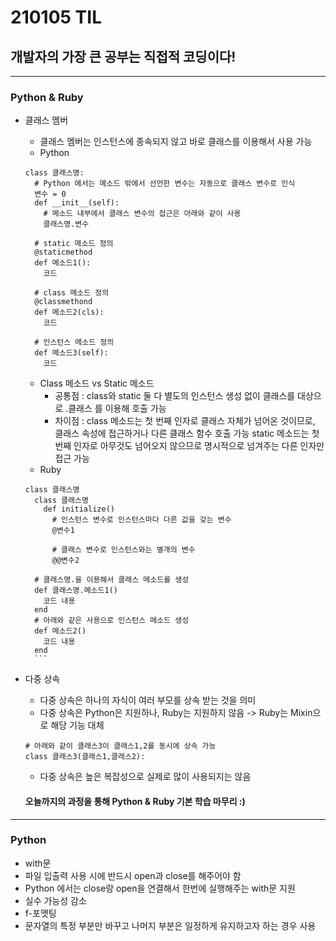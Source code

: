 # 210105 TIL
## 개발자의 가장 큰 공부는 직접적 코딩이다!
---------------------------
### Python & Ruby
  * 클래스 멤버
    * 클래스 멤버는 인스턴스에 종속되지 않고 바로 클래스를 이용해서 사용 가능
    * Python
    
    ```
    class 클래스명:
      # Python 에서는 메소드 밖에서 선언한 변수는 자동으로 클래스 변수로 인식
      변수 = 0 
      def __init__(self):
        # 메소드 내부에서 클래스 변수의 접근은 아래와 같이 사용
        클래스명.변수
      
      # static 메소드 정의
      @staticmethod
      def 메소드1():
        코드
      
      # class 메소드 정의
      @classmethond
      def 메소드2(cls):
        코드
      
      # 인스턴스 메소드 정의
      def 메소드3(self):
        코드
     ```   
      * Class 메소드 vs Static 메소드
        * 공통점 : class와 static 둘 다 별도의 인스턴스 생성 없이 클래스를 대상으로 .클래스 를 이용해 호출 가능
        * 차이점 : class 메소드는 첫 번째 인자로 클래스 자체가 넘어온 것이므로, 클래스 속성에 접근하거나 다른 클래스 함수 호출 가능
                   static 메소드는 첫 번째 인자로 아무것도 넘어오지 않으므로 명시적으로 넘겨주는 다른 인자만 접근 가능
      * Ruby
      
      ```
      class 클래스명
        class 클래스명
          def initialize()
            # 인스턴스 변수로 인스턴스마다 다른 값을 갖는 변수
            @변수1
            
            # 클래스 변수로 인스턴스와는 별개의 변수
            @@변수2
        
        # 클래스명.을 이용해서 클래스 메소드를 생성
        def 클래스명.메소드1() 
          코드 내용
        end
        # 아래와 같은 사용으로 인스턴스 메소드 생성
        def 메소드2()
          코드 내용
        end
        ```
    
  * 다중 상속
      * 다중 상속은 하나의 자식이 여러 부모를 상속 받는 것을 의미
      * 다중 상속은 Python은 지원하나, Ruby는 지원하지 않음 -> Ruby는 Mixin으로 해당 기능 대체
      ```
      # 아래와 같이 클래스3이 클래스1,2를 동시에 상속 가능
      class 클래스3(클래스1,클래스2):
      ```
      * 다중 상속은 높은 복잡성으로 실제로 많이 사용되지는 않음
      
      #### 오늘까지의 과정을 통해 Python & Ruby 기본 학습 마무리 :)
      
-----------------------------
### Python
 * with문
  * 파일 입출력 사용 시에 반드시 open과 close를 해주어야 함
  * Python 에서는 close랑 open을 연결해서 한번에 실행해주는 with문 지원
   * 실수 가능성 감소
 * f-포맷팅
  * 문자열의 특정 부분만 바꾸고 나머지 부분은 일정하게 유지하고자 하는 경우 사용

